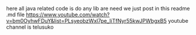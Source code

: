 here all java related code is do any lib are need we just post in this readme .md file 
https://www.youtube.com/watch?v=bm0OyhwFDuY&list=PLsyeobzWxl7pe_IiTfNyr55kwJPWbgxB5  youtube channel is telusuko
